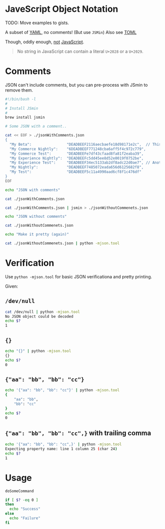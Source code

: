 # JaveScript Object Notation

TODO: Move examples to gists.

A subset of [YAML](./yaml), no comments! (But use `JSMin`) Also see [TOML](./toml)

Though, oddly enough, [not](http://timelessrepo.com/json-isnt-a-javascript-subset) [JavaScript](./javascript.md).

> No string in JavaScript can contain a literal `U+2028` or a `U+2029`.

# Comments

JSON can't include comments, but you can pre-process with JSmin to remove them.

```bash
#!/bin/bash -l
#
# Install JSmin
#
brew install jsmin

# Some JSON with a comment..

cat << EOF > ./jsonWithComments.json
{
  "My Beta":                "DEADBEEF2116aecbaefe18d98171e2c",  // This is a comment
  "My Commerce Nightly":    "6DEADBEEF771248cba6aff5f4c972c779",
  "My Commerce Test":       "DEADBEEFe7df43cfaad8fa81f2eaba39",
  "My Experience Nightly":  "DEADBEEFc5dd45ee8d52e0019f0752be",
  "My Experience Test":     "DEADBEEF34ec5133ab2df8adc22d0ae7", // Another (Illegal) comment
  "My Nightly":             "DEADBEEF7485072eada656d6125682f8",
  "My Test":                "DEADBEEF5c11a4990aad6cf8f1c476df"
}
EOF

echo "JSON with comments"

cat ./jsonWithComments.json

cat ./jsonWithComments.json | jsmin > ./jsonWithoutCommenets.json

echo "JSON without comments"

cat ./jsonWithoutCommenets.json

echo "Make it pretty (again)"

cat ./jsonWithoutCommenets.json | python -mjson.tool 
```

# Verification

Use `python -mjson.tool` for basic JSON verificationa and pretty printing.

Given:

## `/dev/null`

```bash
cat /dev/null | python -mjson.tool
No JSON object could be decoded
echo $?
1
```

## `{}`

```bash
echo "{}" | python -mjson.tool
{}
echo $?
0
```

## `{"aa": "bb", "bb": "cc"}`

```bash
echo '{"aa": "bb", "bb": "cc"}' | python -mjson.tool
{
    "aa": "bb",
    "bb": "cc"
}
echo $?
0
```

## `{"aa": "bb", "bb": "cc",}` with trailing comma

```bash
echo '{"aa": "bb", "bb": "cc",}' | python -mjson.tool
Expecting property name: line 1 column 25 (char 24)
echo $?
1
```

# Usage

```bash
doSomeCommand

if [ $? -eq 0 ]
then
  echo "Success"
else
  echo "Failure"
fi
```
